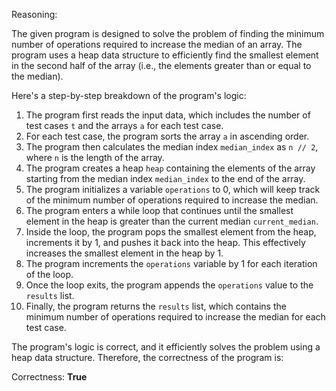 Reasoning:

The given program is designed to solve the problem of finding the minimum number of operations required to increase the median of an array. The program uses a heap data structure to efficiently find the smallest element in the second half of the array (i.e., the elements greater than or equal to the median).

Here's a step-by-step breakdown of the program's logic:

1. The program first reads the input data, which includes the number of test cases `t` and the arrays `a` for each test case.
2. For each test case, the program sorts the array `a` in ascending order.
3. The program then calculates the median index `median_index` as `n // 2`, where `n` is the length of the array.
4. The program creates a heap `heap` containing the elements of the array starting from the median index `median_index` to the end of the array.
5. The program initializes a variable `operations` to 0, which will keep track of the minimum number of operations required to increase the median.
6. The program enters a while loop that continues until the smallest element in the heap is greater than the current median `current_median`.
7. Inside the loop, the program pops the smallest element from the heap, increments it by 1, and pushes it back into the heap. This effectively increases the smallest element in the heap by 1.
8. The program increments the `operations` variable by 1 for each iteration of the loop.
9. Once the loop exits, the program appends the `operations` value to the `results` list.
10. Finally, the program returns the `results` list, which contains the minimum number of operations required to increase the median for each test case.

The program's logic is correct, and it efficiently solves the problem using a heap data structure. Therefore, the correctness of the program is:

Correctness: **True**
